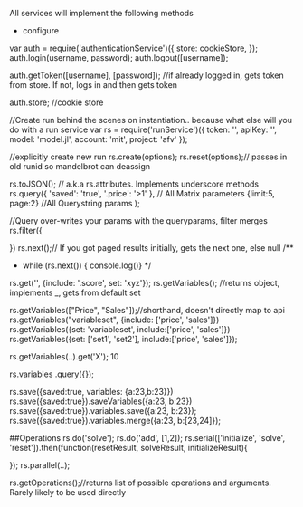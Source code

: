 All services will implement the following methods

- configure


var auth = require('authenticationService')({
    store: cookieStore,
});
auth.login(username, password);
auth.logout([username]);

auth.getToken([username], [password]); //if already logged in, gets token from store. If not, logs in and then gets token

auth.store; //cookie store


//Create run behind the scenes on instantiation.. because what else will you do with a run service
var rs = require('runService')({
    token: '',
    apiKey: '',
    model: 'model.jl',
    account: 'mit',
    project: 'afv'
});

//explicitly create new run
rs.create(options);
rs.reset(options);// passes in old runid so mandelbrot can deassign

rs.toJSON(); // a.k.a rs.attributes. Implements underscore methods
rs.query({
    'saved': 'true',
    '.price': '>1'
}, // All Matrix parameters
{limit:5, page:2} //All Querystring params
);

//Query over-writes your params with the queryparams, filter merges
rs.filter({

})
rs.next();// If you got paged results initially, gets the next one, else null
/**
 * while (rs.next()) { console.log()}
 */

rs.get('<runid>', {include: '.score', set: 'xyz'});
rs.getVariables(); //returns object, implements _, gets from default set

rs.getVariables(["Price", "Sales"]);//shorthand, doesn't directly map to api
rs.getVariables("variableset", {include: ['price', 'sales']})
rs.getVariables({set: 'variableset', include:['price', 'sales']})
rs.getVariables({set: ['set1', 'set2'], include:['price', 'sales']});

rs.getVariables(..).get('X'); 10

rs.variables
    .query({});

rs.save({saved:true, variables: {a:23,b:23}})
rs.save({saved:true}).saveVariables({a:23, b:23})
rs.save({saved:true}).variables.save({a:23, b:23});
rs.save({saved:true}).variables.merge({a:23, b:[23,24]});

##Operations
rs.do('solve');
rs.do('add', [1,2]);
rs.serial(['initialize', 'solve', 'reset']).then(function(resetResult, solveResult, initializeResult){

});
rs.parallel(..);

rs.getOperations();//returns list of possible operations and arguments. Rarely likely to be used directly




